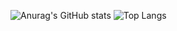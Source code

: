 ![Anurag's GitHub stats](https://github-readme-stats.vercel.app/api?username=christossampakidis&theme=transparent&rank_icon=github)
![Top Langs](https://github-readme-stats.vercel.app/api/top-langs/?username=christossampakidis&theme=transparent&layout=compact)

